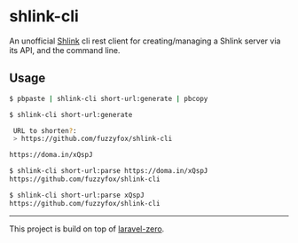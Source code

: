 # shlink-cli

An unofficial [Shlink](https://shlink.io/) cli rest client for creating/managing
a Shlink server via its API, and the command line.

## Usage

```sh
$ pbpaste | shlink-cli short-url:generate | pbcopy

$ shlink-cli short-url:generate   

 URL to shorten?:
 > https://github.com/fuzzyfox/shlink-cli 

https://doma.in/xQspJ

$ shlink-cli short-url:parse https://doma.in/xQspJ
https://github.com/fuzzyfox/shlink-cli

$ shlink-cli short-url:parse xQspJ
https://github.com/fuzzyfox/shlink-cli
```

---
This project is build on top of [laravel-zero](https://github.com/laravel-zero/laravel-zero).
